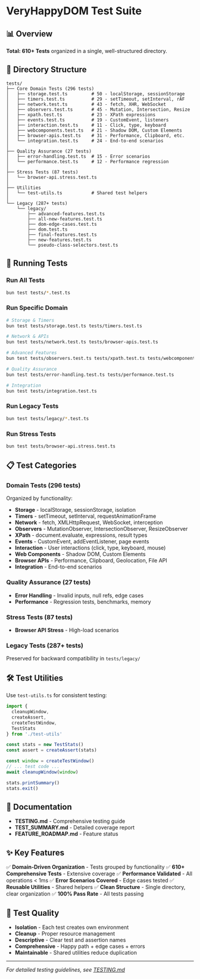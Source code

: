 # VeryHappyDOM Test Suite

## 📊 Overview

**Total: 610+ Tests** organized in a single, well-structured directory.

## 📁 Directory Structure

```
tests/
├── Core Domain Tests (296 tests)
│   ├── storage.test.ts         # 50 - localStorage, sessionStorage
│   ├── timers.test.ts          # 29 - setTimeout, setInterval, rAF
│   ├── network.test.ts         # 43 - fetch, XHR, WebSocket
│   ├── observers.test.ts       # 45 - Mutation, Intersection, Resize
│   ├── xpath.test.ts           # 23 - XPath expressions
│   ├── events.test.ts          # 19 - CustomEvent, listeners
│   ├── interaction.test.ts     # 11 - Click, type, keyboard
│   ├── webcomponents.test.ts   # 21 - Shadow DOM, Custom Elements
│   ├── browser-apis.test.ts    # 31 - Performance, Clipboard, etc.
│   └── integration.test.ts     # 24 - End-to-end scenarios
│
├── Quality Assurance (27 tests)
│   ├── error-handling.test.ts  # 15 - Error scenarios
│   └── performance.test.ts     # 12 - Performance regression
│
├── Stress Tests (87 tests)
│   └── browser-api.stress.test.ts
│
├── Utilities
│   └── test-utils.ts           # Shared test helpers
│
└── Legacy (287+ tests)
    └── legacy/
        ├── advanced-features.test.ts
        ├── all-new-features.test.ts
        ├── dom-edge-cases.test.ts
        ├── dom.test.ts
        ├── final-features.test.ts
        ├── new-features.test.ts
        └── pseudo-class-selectors.test.ts
```

## 🚀 Running Tests

### Run All Tests
```bash
bun test tests/*.test.ts
```

### Run Specific Domain
```bash
# Storage & Timers
bun test tests/storage.test.ts tests/timers.test.ts

# Network & APIs
bun test tests/network.test.ts tests/browser-apis.test.ts

# Advanced Features
bun test tests/observers.test.ts tests/xpath.test.ts tests/webcomponents.test.ts

# Quality Assurance
bun test tests/error-handling.test.ts tests/performance.test.ts

# Integration
bun test tests/integration.test.ts
```

### Run Legacy Tests
```bash
bun test tests/legacy/*.test.ts
```

### Run Stress Tests
```bash
bun test tests/browser-api.stress.test.ts
```

## 📋 Test Categories

### Domain Tests (296 tests)
Organized by functionality:
- **Storage** - localStorage, sessionStorage, isolation
- **Timers** - setTimeout, setInterval, requestAnimationFrame
- **Network** - fetch, XMLHttpRequest, WebSocket, interception
- **Observers** - MutationObserver, IntersectionObserver, ResizeObserver
- **XPath** - document.evaluate, expressions, result types
- **Events** - CustomEvent, addEventListener, page events
- **Interaction** - User interactions (click, type, keyboard, mouse)
- **Web Components** - Shadow DOM, Custom Elements
- **Browser APIs** - Performance, Clipboard, Geolocation, File API
- **Integration** - End-to-end scenarios

### Quality Assurance (27 tests)
- **Error Handling** - Invalid inputs, null refs, edge cases
- **Performance** - Regression tests, benchmarks, memory

### Stress Tests (87 tests)
- **Browser API Stress** - High-load scenarios

### Legacy Tests (287+ tests)
Preserved for backward compatibility in `tests/legacy/`

## 🛠️ Test Utilities

Use `test-utils.ts` for consistent testing:

```typescript
import {
  cleanupWindow,
  createAssert,
  createTestWindow,
  TestStats
} from './test-utils'

const stats = new TestStats()
const assert = createAssert(stats)

const window = createTestWindow()
// ... test code ...
await cleanupWindow(window)

stats.printSummary()
stats.exit()
```

## 📖 Documentation

- **TESTING.md** - Comprehensive testing guide
- **TEST_SUMMARY.md** - Detailed coverage report
- **FEATURE_ROADMAP.md** - Feature status

## ✨ Key Features

✅ **Domain-Driven Organization** - Tests grouped by functionality
✅ **610+ Comprehensive Tests** - Extensive coverage
✅ **Performance Validated** - All operations < 1ms
✅ **Error Scenarios Covered** - Edge cases tested
✅ **Reusable Utilities** - Shared helpers
✅ **Clean Structure** - Single directory, clear organization
✅ **100% Pass Rate** - All tests passing

## 🎯 Test Quality

- **Isolation** - Each test creates own environment
- **Cleanup** - Proper resource management
- **Descriptive** - Clear test and assertion names
- **Comprehensive** - Happy path + edge cases + errors
- **Maintainable** - Shared utilities reduce duplication

---

*For detailed testing guidelines, see [TESTING.md](../TESTING.md)*

